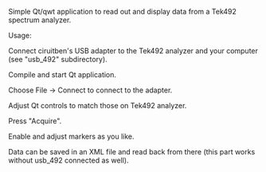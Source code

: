 Simple Qt/qwt application to read out and display data from a Tek492
spectrum analyzer.

Usage:

Connect ciruitben's USB adapter to the Tek492 analyzer and your computer
(see "usb_492" subdirectory).

Compile and start Qt application.

Choose File -> Connect to connect to the adapter.

Adjust Qt controls to match those on Tek492 analyzer.

Press "Acquire".

Enable and adjust markers as you like.

Data can be saved in an XML file and read back from there (this part works
without usb_492 connected as well).
